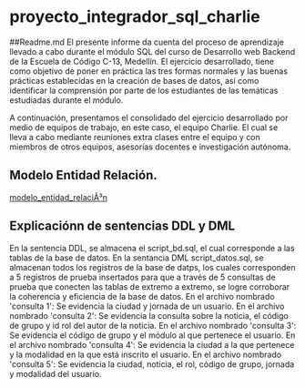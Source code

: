 # proyecto_integrador_sql_charlie
##Readme.md
El presente informe da cuenta del proceso de aprendizaje llevado a cabo durante el módulo SQL del curso de Desarrollo web Backend de la Escuela de Código C-13, Medellín.
El ejercicio desarrollado, tiene como objetivo de poner en práctica las tres formas normales y las buenas prácticas establecidas en la creación de bases de datos, así como identificar la comprensión por parte de los estudiantes de las temáticas estudiadas durante el módulo.


A continuación, presentamos el consolidado del ejercicio desarrollado por medio de equipos de trabajo, en este caso, el equipo Charlie. 
El cual se lleva a cabo mediante reuniones extra clases entre el equipo y con miembros de otros equipos, asesorías docentes e investigación autónoma.


## Modelo Entidad Relación.

[modelo_entidad_relaciÃ³n](https://user-images.githubusercontent.com/105325805/179334334-c1540084-f96e-4ea2-ab46-e37a113d8564.jpeg)




## Explicaciónn de sentencias DDL y DML

En la sentencia DDL, se almacena el script_bd.sql, el cual corresponde a las tablas de la base de datos.
En la sentancia DML script_datos.sql, se almacenan todos los registros de la base de datps, los cuales 
corresponden a 5 registros de prueba insertados para que a través de 5 consultas de prueba que conecten las tablas 
de extremo a extremo, se logre corroborar la coherencia y eficiencia de la base de datos. 
En el archivo nombrado 'consulta 1': Se evidencia la ciudad y jornada de un usuario.
En el archivo nombrado 'consulta 2': Se evidencia la consulta sobre la noticia, el código de grupo y id rol del autor de la noticia.
En el archivo nombrado 'consulta 3': Se evidencia el código de grupo y el módulo al que pertenece el usuario.
En el archivo nombrado 'consulta 4': Se evidencia la ciudad a la que pertenece y la modalidad en la que está inscrito el usuario.
En el archivo nombrado 'consulta 5': Se evidencia la ciudad, noticia, el rol, código de grupo, jornada y modalidad del usuario.


